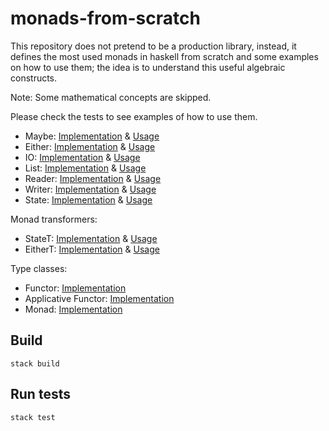 # monads-from-scratch

This repository does not pretend to be a production library, instead, it defines the most used monads in haskell from 
scratch and some examples on how to use them; the idea is to understand this useful algebraic constructs.

Note: Some mathematical concepts are skipped. 

Please check the tests to see examples of how to use them.

- Maybe: [Implementation](src/Monad/Maybe.hs) & [Usage](test/Monad/MaybeSpec.hs)
- Either: [Implementation](src/Monad/Either.hs) & [Usage](test/Monad/EitherSpec.hs)
- IO: [Implementation](src/Monad/IO.hs) & [Usage](test/Monad/IOSpec.hs)
- List: [Implementation](src/Monad/List.hs) & [Usage](test/Monad/ListSpec.hs)
- Reader: [Implementation](src/Monad/Reader.hs) & [Usage](test/Monad/ReaderSpec.hs)
- Writer: [Implementation](src/Monad/Writer.hs) & [Usage](test/Monad/WriterSpec.hs)
- State: [Implementation](src/Monad/State.hs) & [Usage](test/Monad/StateSpec.hs)

Monad transformers:

- StateT: [Implementation](src/Monad/Transformer/StateT.hs) & [Usage](test/Monad/Transformer/StateTSpec.hs) 
- EitherT: [Implementation](src/Monad/Transformer/EitherT.hs) & [Usage](test/Monad/Transformer/EitherTSpec.hs)

Type classes:

- Functor: [Implementation](src/Functor.hs)
- Applicative Functor: [Implementation](src/ApplicativeFunctor.hs)
- Monad: [Implementation](src/Monad.hs)

## Build
```shell
stack build
```

## Run tests
```shell
stack test
```
